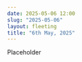 ```yaml
---
date: 2025-05-06 12:00
slug: "2025-05-06"
layout: fleeting
title: "6th May, 2025"
---
```


Placeholder
